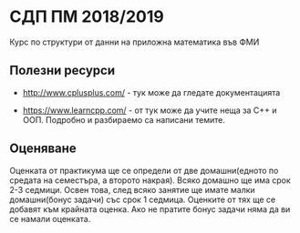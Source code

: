 # СДП ПМ 2018/2019

Курс по структури от данни на приложна математика във ФМИ

## Полезни ресурси

* http://www.cplusplus.com/ - тук може да гледате документацията

* https://www.learncpp.com/ - от тук може да учите неща за С++ и ООП. Подробно и разбираемо са написани темите.

## Оценяване

Оценката от практикума ще се определи от две домашни(едното по средата на семестъра, а второто накрая). Всяко домашно ще има срок 2-3 седмици. Освен това, след всяко занятие ще имате малки домашни(бонус задачи) със срок 1 седмица. Оценките от тях ще се добавят към крайната оценка. Ако не пратите бонус задачи няма да ви се намали оценката.